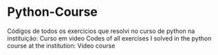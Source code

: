 # Python-Course
 Códigos de todos os exercicios que resolvi no curso de python na instituição: Curso em video Codes of all exercises I solved in the python course at the institution: Video course
